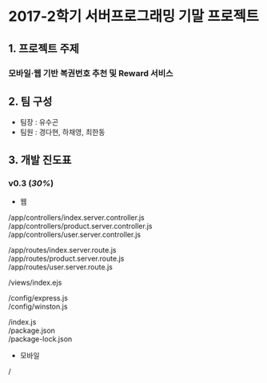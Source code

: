 # 2017-2학기 서버프로그래밍 기말 프로젝트

## 1\. 프로젝트 주제

### 모바일·웹 기반 복권번호 추천 및 Reward 서비스

## 2\. 팀 구성

- 팀장 : 유수곤
- 팀원 : 경다현, 하채영, 최한동

## 3\. 개발 진도표

### v0.3 (_30%_)

- 웹

/app/controllers/index.server.controller.js <br>
/app/controllers/product.server.controller.js <br>
/app/controllers/user.server.controller.js <br>

/app/routes/index.server.route.js <br>
/app/routes/product.server.route.js <br>
/app/routes/user.server.route.js <br>

/views/index.ejs <br>

/config/express.js <br>
/config/winston.js <br>

/index.js <br>
/package.json <br>
/package-lock.json <br>

- 모바일

/
